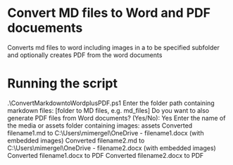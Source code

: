 # Convert MD files to Word and PDF docuements
Converts md files to word including images in a to be specified subfolder and optionally creates PDF from the word documents

# Running the script

.\ConvertMarkdowntoWordplusPDF.ps1
Enter the folder path containing markdown files: [folder to MD files, e.g. md_files]
Do you want to also generate PDF files from Word documents? (Yes/No): Yes
Enter the name of the media or assets folder containing images: assets
Converted filename1.md to C:\Users\mimergel\OneDrive - filename1.docx (with embedded images)
Converted filename2.md to C:\Users\mimergel\OneDrive - filename2.docx (with embedded images)
Converted filename1.docx to PDF
Converted filename2.docx to PDF


